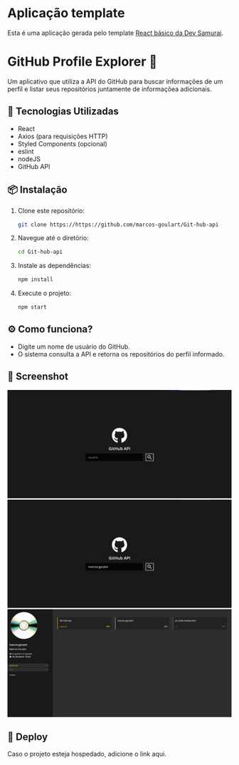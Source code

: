 # Aplicação template

Esta é uma aplicação gerada pelo template [React básico da Dev Samurai](https://github.com/DevSamurai/cra-template-basic).

# GitHub Profile Explorer 🚀

Um aplicativo que utiliza a API do GitHub para buscar informações de um perfil e listar seus repositórios juntamente de informaçõea adicionais.

## 🔧 Tecnologias Utilizadas

- React
- Axios (para requisições HTTP)
- Styled Components (opcional)
- eslint
- nodeJS
- GitHub API

## 📦 Instalação

1. Clone este repositório:
   ```bash
   git clone https://https://github.com/marcos-goulart/Git-hub-api
   ```
2. Navegue até o diretório:
   ```bash
   cd Git-hub-api
   ```
3. Instale as dependências:
   ```bash
   npm install
   ```
4. Execute o projeto:
   ```bash
   npm start
   ```

## ⚙️ Como funciona?

- Digite um nome de usuário do GitHub.
- O sistema consulta a API e retorna os repositórios do perfil informado.

## 📸 Screenshot

![Preview do projeto](./src/assets/images/example01.png)
![Preview do projeto](./src/assets/images/example02.png)
![Preview do projeto](./src/assets/images/example03.png)

## 🚀 Deploy

Caso o projeto esteja hospedado, adicione o link aqui.

